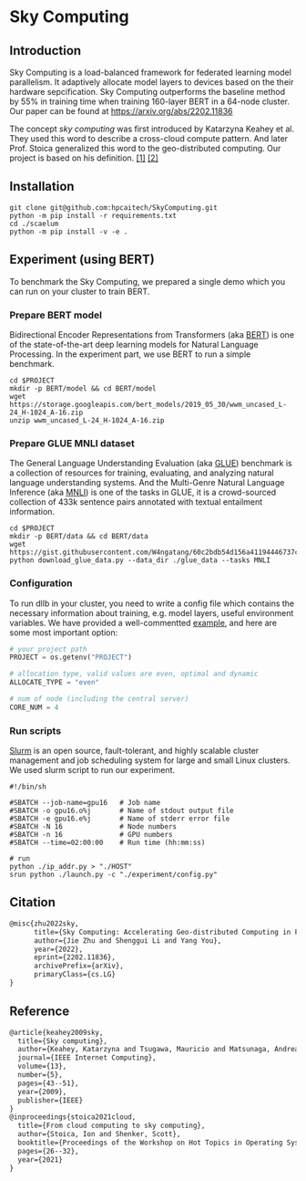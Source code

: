 # Sky Computing

## Introduction

Sky Computing is a load-balanced framework for federated learning model parallelism. It adaptively allocate model layers to devices based on the their hardware sepcification. Sky Computing outperforms the baseline method by 55% in training time when training 160-layer BERT in a 64-node cluster. Our paper can be found at https://arxiv.org/abs/2202.11836

The concept *sky computing* was first introduced by Katarzyna Keahey et al. They used this word to describe a cross-cloud compute pattern. And later Prof. Stoica generalized this word to the geo-distributed computing. Our project is based on his definition. [\[1\]](https://ieeexplore.ieee.org/abstract/document/5226615) [\[2\]](https://dl.acm.org/doi/abs/10.1145/3458336.3465301)

## Installation

```shell
git clone git@github.com:hpcaitech/SkyComputing.git
python -m pip install -r requirements.txt
cd ./scaelum
python -m pip install -v -e .
```

## Experiment (using BERT)

To benchmark the Sky Computing, we prepared a single demo which you can run on your cluster to train BERT.

### Prepare BERT model

Bidirectional Encoder Representations from Transformers (aka [BERT](https://aclanthology.org/N19-1423/)) is one of the state-of-the-art deep learning models for Natural Language Processing. In the experiment part, we use BERT to run a simple benchmark.

```shell
cd $PROJECT
mkdir -p BERT/model && cd BERT/model 
wget https://storage.googleapis.com/bert_models/2019_05_30/wwm_uncased_L-24_H-1024_A-16.zip
unzip wwm_uncased_L-24_H-1024_A-16.zip
```

### Prepare GLUE MNLI dataset

The General Language Understanding Evaluation (aka [GLUE](https://gluebenchmark.com/)) benchmark is a collection of resources for training, evaluating, and analyzing natural language understanding systems. And the Multi-Genre Natural Language Inference (aka [MNLI](https://cims.nyu.edu/~sbowman/multinli/)) is one of the tasks in GLUE, it is a crowd-sourced collection of 433k sentence pairs annotated with textual entailment information.

```shell
cd $PROJECT
mkdir -p BERT/data && cd BERT/data
wget https://gist.githubusercontent.com/W4ngatang/60c2bdb54d156a41194446737ce03e2e/raw/1502038877f6a88c225a34450793fbc3ea87eaba/download_glue_data.py
python download_glue_data.py --data_dir ./glue_data --tasks MNLI
```

### Configuration

To run dllb in your cluster, you need to write a config file which contains the necessary information about training, e.g. model layers, useful environment variables. We have provided a well-commentted [example](https://github.com/hpcaitech/SkyComputing/blob/main/experiment/config.py), and here are some most important option:

```python
# your project path
PROJECT = os.getenv("PROJECT")

# allocation type, valid values are even, optimal and dynamic
ALLOCATE_TYPE = "even"

# num of node (including the central server)
CORE_NUM = 4
```

### Run scripts

[Slurm](https://www.schedmd.com/) is an open source, fault-tolerant, and highly scalable cluster management and job scheduling system for large and small Linux clusters. We used slurm script to run our experiment.

```shell
#!/bin/sh

#SBATCH --job-name=gpu16   # Job name
#SBATCH -o gpu16.o%j       # Name of stdout output file
#SBATCH -e gpu16.e%j       # Name of stderr error file
#SBATCH -N 16              # Node numbers
#SBATCH -n 16              # GPU numbers
#SBATCH --time=02:00:00    # Run time (hh:mm:ss)

# run
python ./ip_addr.py > "./HOST"
srun python ./launch.py -c "./experiment/config.py"
```

## Citation

```tex
@misc{zhu2022sky,
      title={Sky Computing: Accelerating Geo-distributed Computing in Federated Learning}, 
      author={Jie Zhu and Shenggui Li and Yang You},
      year={2022},
      eprint={2202.11836},
      archivePrefix={arXiv},
      primaryClass={cs.LG}
}
```

## Reference

```tex
@article{keahey2009sky,
  title={Sky computing},
  author={Keahey, Katarzyna and Tsugawa, Mauricio and Matsunaga, Andrea and Fortes, Jose},
  journal={IEEE Internet Computing},
  volume={13},
  number={5},
  pages={43--51},
  year={2009},
  publisher={IEEE}
}
@inproceedings{stoica2021cloud,
  title={From cloud computing to sky computing},
  author={Stoica, Ion and Shenker, Scott},
  booktitle={Proceedings of the Workshop on Hot Topics in Operating Systems},
  pages={26--32},
  year={2021}
}
```
